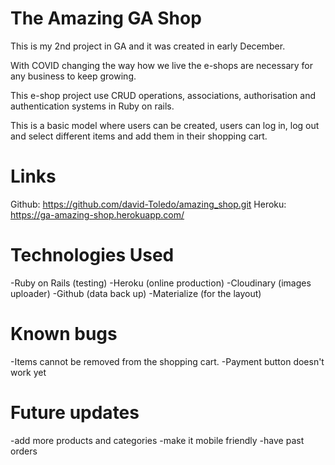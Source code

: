The Amazing GA Shop
=================================================================================

This is my 2nd project in GA and it was created in early December.

With COVID changing the way how we live the e-shops are necessary for any business to keep growing.

This e-shop project use CRUD operations, associations, authorisation and authentication systems in Ruby on rails.

This is a basic model where users can be created, users can log in, log out and select different items and add them in their shopping cart.

Links
============================================================
Github: https://github.com/david-Toledo/amazing_shop.git
Heroku: https://ga-amazing-shop.herokuapp.com/

Technologies Used
=============================================================
-Ruby on Rails (testing)
-Heroku (online production)
-Cloudinary (images uploader)
-Github (data back up)
-Materialize (for the layout)

Known bugs
==============================================================
-Items cannot be removed from the shopping cart.
-Payment button doesn't work yet


Future updates
=================================================================
-add more products and categories
-make it mobile friendly
-have past orders
